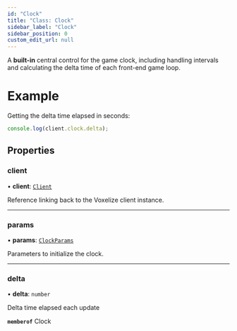 ```yaml
---
id: "Clock"
title: "Class: Clock"
sidebar_label: "Clock"
sidebar_position: 0
custom_edit_url: null
---
```


A **built-in** central control for the game clock, including handling intervals
and calculating the delta time of each front-end game loop.

# Example
Getting the delta time elapsed in seconds:
```ts
console.log(client.clock.delta);
```

## Properties

### client

• **client**: [`Client`](Client.md)

Reference linking back to the Voxelize client instance.

___

### params

• **params**: [`ClockParams`](../modules.md#clockparams-48)

Parameters to initialize the clock.

___

### delta

• **delta**: `number`

Delta time elapsed each update

**`memberof`** Clock

